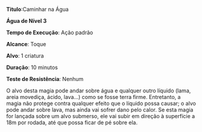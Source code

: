 **Titulo**:Caminhar na Água

**Água de Nível 3**

**Tempo de Execução**: Ação padrão

**Alcance**: Toque

**Alvo**: 1 criatura

**Duração**: 10 minutos

**Teste de Resistência**: Nenhum 

O alvo desta magia pode andar sobre água e qualquer outro líquido (lama, areia movediça, ácido, lava...) como se fosse terra
firme. Entretanto, a magia não protege contra qualquer efeito que o líquido possa causar; o alvo pode andar sobre lava, mas
ainda vai sofrer dano pelo calor.
Se esta magia for lançada sobre um alvo submerso, ele vai subir em direção à superfície a 18m por rodada, até que possa ficar de pé sobre ela.
